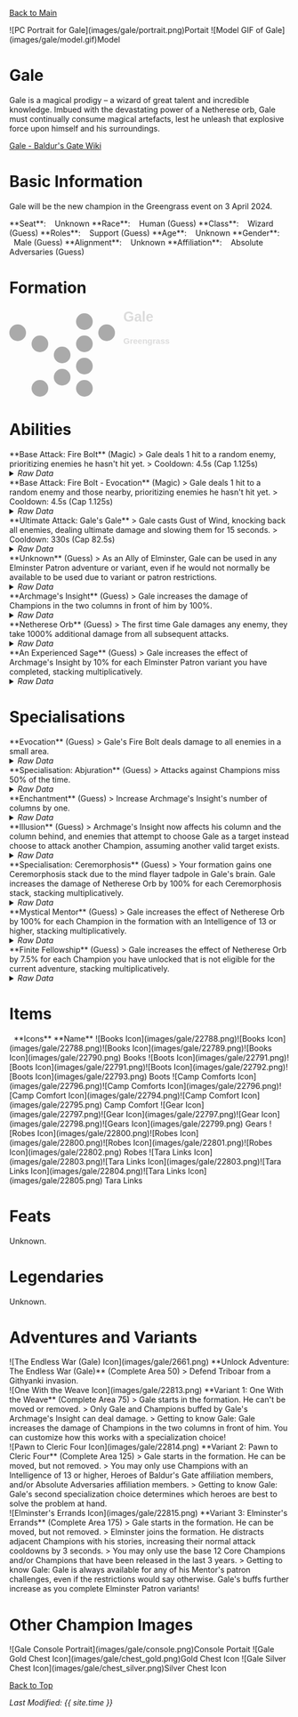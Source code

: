 [Back to Main](index.md)

<span class="championPortraitsRow">
    <span class="championPortraitsImage">
        ![PC Portrait for Gale](images/gale/portrait.png)Portait
    </span>
    <span class="championPortraitsImage">
        ![Model GIF of Gale](images/gale/model.gif)Model
    </span>
</span>

# Gale

Gale is a magical prodigy – a wizard of great talent and incredible knowledge. Imbued with the devastating power of a Netherese orb, Gale must continually consume magical artefacts, lest he unleash that explosive force upon himself and his surroundings.

[Gale - Baldur's Gate Wiki](https://bg3.wiki/wiki/Gale)

# Basic Information

Gale will be the new champion in the Greengrass event on 3 April 2024.

<span class="champStatsTableColumn">
    <span class="champStatsTableRow">
        <span class="champStatsTableInfoHeader">
            <span style="margin-right:4px;">**Seat**:</span>
        </span>
        <span class="champStatsTableInfoSmall">
            <span style="margin-left:8px;">Unknown</span>
        </span>
    </span>
    <span class="champStatsTableRow">
        <span class="champStatsTableInfoHeader">
            <span style="margin-right:4px;">**Race**:</span>
        </span>
        <span class="champStatsTableInfoSmall">
            <span style="margin-left:8px;">Human (Guess)</span>
        </span>
    </span>
    <span class="champStatsTableRow">
        <span class="champStatsTableInfoHeader">
            <span style="margin-right:4px;">**Class**:</span>
        </span>
        <span class="champStatsTableInfoSmall">
            <span style="margin-left:8px;">Wizard (Guess)</span>
        </span>
    </span>
    <span class="champStatsTableRow">
        <span class="champStatsTableInfoHeader">
            <span style="margin-right:4px;">**Roles**:</span>
        </span>
        <span class="champStatsTableInfoSmall">
            <span style="margin-left:8px;">Support (Guess)</span>
        </span>
    </span>
    <span class="champStatsTableRow">
        <span class="champStatsTableInfoHeader">
            <span style="margin-right:4px;">**Age**:</span>
        </span>
        <span class="champStatsTableInfoSmall">
            <span style="margin-left:8px;">Unknown</span>
        </span>
    </span>
    <span class="champStatsTableRow">
        <span class="champStatsTableInfoHeader">
            <span style="margin-right:4px;">**Gender**:</span>
        </span>
        <span class="champStatsTableInfoSmall">
            <span style="margin-left:8px;">Male (Guess)</span>
        </span>
    </span>
    <span class="champStatsTableRow">
        <span class="champStatsTableInfoHeader">
            <span style="margin-right:4px;">**Alignment**:</span>
        </span>
        <span class="champStatsTableInfoSmall">
            <span style="margin-left:8px;">Unknown</span>
        </span>
    </span>
    <span class="champStatsTableRow">
        <span class="champStatsTableInfoHeader">
            <span style="margin-right:4px;">**Affiliation**:</span>
        </span>
        <span class="champStatsTableInfoSmall">
            <span style="margin-left:8px;">Absolute Adversaries (Guess)</span>
        </span>
    </span>
</span>

# Formation

<span class="formationBorder">
    <svg xmlns="http://www.w3.org/2000/svg" id="Gale" fill="#aaa" data-formationName="Gale" data-campaignName="Greengrass" width="294" height="160"><circle cx="175" cy="45" r="15"/><circle cx="135" cy="25" r="15"/><circle cx="135" cy="65" r="15"/><circle cx="135" cy="105" r="15"/><circle cx="135" cy="145" r="15"/><circle cx="95" cy="85" r="15"/><circle cx="95" cy="125" r="15"/><circle cx="55" cy="65" r="15"/><circle cx="55" cy="145" r="15"/><circle cx="15" cy="45" r="15"/><text x="205" y="25" fill="#dcdcdc" font-size="25" font-family="Arial" font-weight="bold">Gale</text><text x="205" y="65" fill="#dcdcdc" font-size="15" font-family="Arial" font-weight="bold">Greengrass</text></svg>
</span>

# Abilities

<div markdown="1" class="abilityBorder"><div markdown="1" class="abilityBorderInner">
**Base Attack: Fire Bolt** (Magic)
> Gale deals 1 hit to a random enemy, prioritizing enemies he hasn't hit yet.  
> Cooldown: 4.5s (Cap 1.125s)
<details><summary><em>Raw Data</em></summary>
<p>
<pre>
{
    "id": 743,
    "name": "Fire Bolt",
    "description": "Gale deals 1 hit to a random enemy, prioritizing enemies he hasn't hit yet.",
    "long_description": "",
    "graphic_id": 0,
    "target": "gale_random_prefer_non_debuffed",
    "num_targets": 1,
    "aoe_radius": 0,
    "damage_modifier": 1,
    "cooldown": 4.5,
    "animations": [
        {
            "type": "ranged_attack",
            "projectile": "pd_generic_projectile",
            "shoot_offset_y": -25,
            "shoot_offset_x": 30,
            "shoot_frame": 13,
            "shoot_sound": 149,
            "hit_sound": 133,
            "projectile_details": {
                "hash": "dhadius_firebolt",
                "projectile_hit_graphic_id": 1318,
                "projectile_speed": 1600,
                "projectile_graphic_id": 22787,
                "trail": {
                    "particle_graphic_ids": [
                        "22787"
                    ],
                    "lifespan": 0.2,
                    "spawn_rate": 100,
                    "initial_velocity": {
                        "x": 0,
                        "y": 0
                    },
                    "velocity_jitter": {
                        "x": 30,
                        "y": 30
                    },
                    "rotation_jitter": 30,
                    "alpha_lerp": {
                        "0": 0,
                        "0.1": 0.75,
                        "0.5": 0.3,
                        "1": 0
                    },
                    "scale_lerp": [
                        {
                            "x": 0.65,
                            "y": 0.65
                        },
                        {
                            "x": 1.5,
                            "y": 1.5
                        }
                    ],
                    "tint_lerp": {
                        "0": "#FFFF00",
                        "0.3": "#FF0000",
                        "0.6": "#000000"
                    }
                },
                "percent_height_offset": 5,
                "use_auto_rotation": true
            }
        }
    ],
    "tags": [
        "ranged"
    ],
    "damage_types": [
        "magic"
    ]
}
</pre>
</p>
</details>
</div></div>
<div markdown="1" class="abilityBorder"><div markdown="1" class="abilityBorderInner">
**Base Attack: Fire Bolt - Evocation** (Magic)
> Gale deals 1 hit to a random enemy and those nearby, prioritizing enemies he hasn't hit yet.  
> Cooldown: 4.5s (Cap 1.125s)
<details><summary><em>Raw Data</em></summary>
<p>
<pre>
{
    "id": 744,
    "name": "Fire Bolt - Evocation",
    "description": "Gale deals 1 hit to a random enemy and those nearby, prioritizing enemies he hasn't hit yet.",
    "long_description": "",
    "graphic_id": 0,
    "target": "gale_random_prefer_non_debuffed",
    "num_targets": 1,
    "aoe_radius": 0,
    "damage_modifier": 1,
    "cooldown": 4.5,
    "animations": [
        {
            "type": "ranged_attack",
            "projectile": "pd_generic_projectile",
            "shoot_offset_y": -25,
            "shoot_offset_x": 30,
            "shoot_frame": 13,
            "shoot_sound": 149,
            "hit_sound": 133,
            "projectile_details": {
                "hash": "dhadius_firebolt",
                "projectile_hit_graphic_id": 1318,
                "projectile_speed": 1600,
                "projectile_graphic_id": 22787,
                "trail": {
                    "particle_graphic_ids": [
                        "22787"
                    ],
                    "lifespan": 0.2,
                    "spawn_rate": 100,
                    "initial_velocity": {
                        "x": 0,
                        "y": 0
                    },
                    "velocity_jitter": {
                        "x": 30,
                        "y": 30
                    },
                    "rotation_jitter": 30,
                    "alpha_lerp": {
                        "0": 0,
                        "0.1": 0.75,
                        "0.5": 0.3,
                        "1": 0
                    },
                    "scale_lerp": [
                        {
                            "x": 0.65,
                            "y": 0.65
                        },
                        {
                            "x": 1.5,
                            "y": 1.5
                        }
                    ],
                    "tint_lerp": {
                        "0": "#FFFF00",
                        "0.3": "#FF0000",
                        "0.6": "#000000"
                    }
                },
                "percent_height_offset": 5,
                "use_auto_rotation": true
            }
        }
    ],
    "tags": [
        "ranged"
    ],
    "damage_types": [
        "magic"
    ]
}
</pre>
</p>
</details>
</div></div>

<div markdown="1" class="abilityBorder"><div markdown="1" class="abilityBorderInner">
**Ultimate Attack: Gale's Gale**
> Gale casts Gust of Wind, knocking back all enemies, dealing ultimate damage and slowing them for 15 seconds.  
> Cooldown: 330s (Cap 82.5s)
<details><summary><em>Raw Data</em></summary>
<p>
<pre>
{
    "id": 745,
    "name": "Gale's Gale",
    "description": "Gale knocks back all enemies, dealing ultimate damage and slowing them for 15 seconds.",
    "long_description": "Gale casts Gust of Wind, knocking back all enemies, dealing ultimate damage and slowing them for 15 seconds.",
    "graphic_id": 22837,
    "target": "all",
    "num_targets": 1,
    "aoe_radius": 0,
    "damage_modifier": 1,
    "cooldown": 330,
    "animations": [
        {
            "type": "ultimate_attack",
            "ultimate": "gale",
            "projectile_details": {
                "hash": "gale_ult",
                "projectile_speed": 1500,
                "tween_func": "strong_in_out",
                "reset_defaults": true,
                "target_offset_y": 0,
                "trail": {
                    "particle_graphic_ids": [
                        "22786"
                    ],
                    "lifespan": 0.7,
                    "spawn_rate": 100,
                    "spawn_shape_scale": {
                        "x": 200,
                        "y": 200
                    },
                    "initial_velocity": {
                        "x": 0,
                        "y": 0
                    },
                    "velocity_jitter": {
                        "x": 30,
                        "y": 30
                    },
                    "rotation_jitter": 0,
                    "alpha_lerp": [
                        1
                    ],
                    "scale_lerp": [
                        {
                            "x": 2.5,
                            "y": 2.5
                        }
                    ],
                    "tint_lerp": {
                        "0": "#FFFFFF",
                        "0.1": "#ddf2fe",
                        "0.4": "#d3fbfb",
                        "0.6": "#ddf2fe",
                        "0.75": "#c3c3c3"
                    }
                }
            }
        }
    ],
    "tags": [
        "ranged",
        "aoe",
        "ultimate"
    ],
    "damage_types": [
        "magic"
    ]
}
</pre>
</p>
</details>
</div></div>

<div markdown="1" class="abilityBorder"><div markdown="1" class="abilityBorderInner">
**Unknown** (Guess)
> As an Ally of Elminster, Gale can be used in any Elminster Patron adventure or variant, even if he would not normally be available to be used due to variant or patron restrictions.
<details><summary><em>Raw Data</em></summary>
<p>
<pre>
{
    "id": 1891,
    "flavour_text": "",
    "description": {
        "desc": "As an Ally of Elminster, Gale can be used in any Elminster Patron adventure or variant, even if he would not normally be available to be used due to variant or patron restrictions."
    },
    "effect_keys": [
        {
            "effect_string": "do_nothing"
        }
    ],
    "requirements": "",
    "graphic_id": 0,
    "large_graphic_id": 0,
    "properties": {
        "is_formation_ability": true,
        "type": "upgrade",
        "formation_circle_icon": false,
        "owner_use_outgoing_description": true,
        "retain_on_slot_changed": true
    }
}
</pre>
</p>
</details>
</div></div>

<div markdown="1" class="abilityBorder"><div markdown="1" class="abilityBorderInner">
**Archmage's Insight** (Guess)
> Gale increases the damage of Champions in the two columns in front of him by 100%.
<details><summary><em>Raw Data</em></summary>
<p>
<pre>
{
    "id": 1892,
    "flavour_text": "",
    "description": {
        "conditions": [
            {
                "condition": "upgrade_purchased 14576",
                "desc": "Gale increases the damage of Champions in the three columns in front of him by $(amount)%."
            },
            {
                "condition": "upgrade_purchased 14577",
                "desc": "Gale increases the damage of Champions in his column and the column behind him by $(amount)%."
            },
            {
                "desc": "Gale increases the damage of Champions in the two columns in front of him by $(amount)%."
            }
        ]
    },
    "effect_keys": [
        {
            "effect_string": "hero_dps_multiplier_mult,100",
            "targets": [
                "next_two_col"
            ]
        }
    ],
    "requirements": "",
    "graphic_id": 22828,
    "large_graphic_id": 22825,
    "properties": {
        "is_formation_ability": true,
        "owner_use_outgoing_description": true
    }
}
</pre>
</p>
</details>
</div></div>

<div markdown="1" class="abilityBorder"><div markdown="1" class="abilityBorderInner">
**Netherese Orb** (Guess)
> The first time Gale damages any enemy, they take 1000% additional damage from all subsequent attacks.
<details><summary><em>Raw Data</em></summary>
<p>
<pre>
{
    "id": 1893,
    "flavour_text": "",
    "description": {
        "desc": "The first time Gale damages any enemy, they take $(amount)% additional damage from all subsequent attacks."
    },
    "effect_keys": [
        {
            "off_when_benched": true,
            "effect_string": "gale_netherese_orb,1000",
            "debuffing_attack_ids": [
                743,
                744
            ],
            "debuff_effects": [
                {
                    "effect_string": "gale_netherese_orb_debuff"
                },
                {
                    "effect_string": "increase_monster_damage,$amount",
                    "active_graphic_id": 22872,
                    "active_graphic_x": 0,
                    "active_graphic_y": -60,
                    "stacks_on_reapply": true,
                    "manual_stacking": true,
                    "default_stacks": 1,
                    "max_stacks": 1,
                    "stacks_multiply": false,
                    "use_collection_source": true
                }
            ]
        }
    ],
    "requirements": "",
    "graphic_id": 22829,
    "large_graphic_id": 22826,
    "properties": {
        "is_formation_ability": true,
        "owner_use_outgoing_description": true
    }
}
</pre>
</p>
</details>
</div></div>

<div markdown="1" class="abilityBorder"><div markdown="1" class="abilityBorderInner">
**An Experienced Sage** (Guess)
> Gale increases the effect of Archmage's Insight by 10% for each Elminster Patron variant you have completed, stacking multiplicatively.
<details><summary><em>Raw Data</em></summary>
<p>
<pre>
{
    "id": 1894,
    "flavour_text": "",
    "description": {
        "desc": "Gale increases the effect of Archmage's Insight by $(amount)% for each Elminster Patron variant you have completed, stacking multiplicatively."
    },
    "effect_keys": [
        {
            "effect_string": "buff_upgrade,10,14571",
            "show_bonus": true,
            "amount_func": "mult",
            "stack_func": "per_patron_variant_complete",
            "patron_id": 1,
            "stack_title": "Elminster Patron Variants Complete"
        }
    ],
    "requirements": "",
    "graphic_id": 22827,
    "large_graphic_id": 22824,
    "properties": {
        "is_formation_ability": true
    }
}
</pre>
</p>
</details>
</div></div>

# Specialisations

<div markdown="1" class="abilityBorder"><div markdown="1" class="abilityBorderInner">
**Evocation** (Guess)
> Gale's Fire Bolt deals damage to all enemies in a small area.
<details><summary><em>Raw Data</em></summary>
<p>
<pre>
{
    "id": 1895,
    "flavour_text": "",
    "description": {
        "desc": "Gale's Fire Bolt deals damage to all enemies in a small area."
    },
    "effect_keys": [
        {
            "effect_string": "change_base_attack,744"
        }
    ],
    "requirements": "",
    "graphic_id": 0,
    "large_graphic_id": 0,
    "properties": {
        "is_formation_ability": true,
        "type": "upgrade",
        "formation_circle_icon": false,
        "owner_use_outgoing_description": true
    }
}
</pre>
</p>
</details>
</div></div>

<div markdown="1" class="abilityBorder"><div markdown="1" class="abilityBorderInner">
**Specialisation: Abjuration** (Guess)
> Attacks against Champions miss 50% of the time.
<details><summary><em>Raw Data</em></summary>
<p>
<pre>
{
    "id": 1896,
    "flavour_text": "",
    "description": {
        "desc": "Attacks against Champions miss $(amount)% of the time."
    },
    "effect_keys": [
        {
            "effect_string": "evade_damage_change,50",
            "targets": [
                "all"
            ]
        }
    ],
    "requirements": "",
    "graphic_id": 0,
    "large_graphic_id": 0,
    "properties": {
        "is_formation_ability": true,
        "type": "upgrade",
        "formation_circle_icon": false
    }
}
</pre>
</p>
</details>
</div></div>

<div markdown="1" class="abilityBorder"><div markdown="1" class="abilityBorderInner">
**Enchantment** (Guess)
> Increase Archmage's Insight's number of columns by one.
<details><summary><em>Raw Data</em></summary>
<p>
<pre>
{
    "id": 1897,
    "flavour_text": "",
    "description": {
        "desc": "Increase Archmage's Insight's number of columns by one."
    },
    "effect_keys": [
        {
            "effect_string": "change_upgrade_targets,14571",
            "effect_index": 0,
            "new_targets": "next_three_col"
        }
    ],
    "requirements": "",
    "graphic_id": 0,
    "large_graphic_id": 0,
    "properties": {
        "is_formation_ability": true,
        "type": "upgrade",
        "formation_circle_icon": false
    }
}
</pre>
</p>
</details>
</div></div>

<div markdown="1" class="abilityBorder"><div markdown="1" class="abilityBorderInner">
**Illusion** (Guess)
> Archmage's Insight now affects his column and the column behind, and enemies that attempt to choose Gale as a target instead choose to attack another Champion, assuming another valid target exists.
<details><summary><em>Raw Data</em></summary>
<p>
<pre>
{
    "id": 1898,
    "flavour_text": "",
    "description": {
        "desc": "Archmage's Insight now affects his column and the column behind, and enemies that attempt to choose Gale as a target instead choose to attack another Champion, assuming another valid target exists."
    },
    "effect_keys": [
        {
            "effect_string": "change_upgrade_targets,14571",
            "effect_index": 0,
            "new_targets": "col_and_prev_col"
        },
        {
            "effect_string": "reverse_taunt"
        }
    ],
    "requirements": "",
    "graphic_id": 0,
    "large_graphic_id": 0,
    "properties": {
        "is_formation_ability": true
    }
}
</pre>
</p>
</details>
</div></div>

<div markdown="1" class="abilityBorder"><div markdown="1" class="abilityBorderInner">
**Specialisation: Ceremorphosis** (Guess)
> Your formation gains one Ceremorphosis stack due to the mind flayer tadpole in Gale's brain. Gale increases the damage of Netherese Orb by 100% for each Ceremorphosis stack, stacking multiplicatively.
<details><summary><em>Raw Data</em></summary>
<p>
<pre>
{
    "id": 1899,
    "flavour_text": "",
    "description": {
        "desc": "Your formation gains one Ceremorphosis stack due to the mind flayer tadpole in Gale's brain. Gale increases the damage of Netherese Orb by 100% for each Ceremorphosis stack, stacking multiplicatively."
    },
    "effect_keys": [
        {
            "off_when_benched": true,
            "effect_string": "buff_upgrade,100,14572",
            "stack_func": "per_ceremorphosis_stacks",
            "amount_func": "mult",
            "stacks_multiply": true,
            "show_bonus": true,
            "stack_title": "Total Ceremorphosis Stacks",
            "total_title": "Total Bonus",
            "desc_forced_order": 2,
            "amount_updated_listeners": [
                "upgrade_unlocked",
                "slot_changed",
                "feat_changed"
            ]
        },
        {
            "off_when_benched": true,
            "outgoing_buffs": false,
            "effect_string": "gale_ceremorphosis_stacks,1",
            "manual_stacking": true,
            "stacks_multiply": false,
            "show_stacks": true,
            "stack_title": "Gale Ceremorphosis Stacks",
            "desc_forced_order": 1
        }
    ],
    "requirements": "",
    "graphic_id": 0,
    "large_graphic_id": 0,
    "properties": {
        "is_formation_ability": true,
        "type": "upgrade",
        "formation_circle_icon": false,
        "owner_use_outgoing_description": true,
        "indexed_effect_properties": true,
        "per_effect_index_bonuses": true,
        "default_bonus_index": 0,
        "retain_on_slot_changed": true,
        "spec_option_post_apply_info": "Current Ceremorphosis Stacks: $num_stacks"
    }
}
</pre>
</p>
</details>
</div></div>

<div markdown="1" class="abilityBorder"><div markdown="1" class="abilityBorderInner">
**Mystical Mentor** (Guess)
> Gale increases the effect of Netherese Orb by 100% for each Champion in the formation with an Intelligence of 13 or higher, stacking multiplicatively.
<details><summary><em>Raw Data</em></summary>
<p>
<pre>
{
    "id": 1900,
    "flavour_text": "",
    "description": {
        "desc": "Gale increases the effect of Netherese Orb by $(amount)% for each Champion in the formation with an Intelligence of $(min_stat_value) or higher, stacking multiplicatively."
    },
    "effect_keys": [
        {
            "effect_string": "buff_upgrade,100,14572",
            "amount_func": "mult",
            "stack_func": "per_hero_attribute",
            "min_stat_value": 13,
            "per_hero_expr": "as_int(GetStat(`int`) >= min_stat_value)",
            "show_bonus": true,
            "amount_updated_listeners": [
                "upgrade_unlocked",
                "slot_changed",
                "feat_changed"
            ]
        }
    ],
    "requirements": "",
    "graphic_id": 0,
    "large_graphic_id": 0,
    "properties": {
        "is_formation_ability": true,
        "type": "upgrade",
        "formation_circle_icon": false,
        "owner_use_outgoing_description": true,
        "retain_on_slot_changed": true,
        "spec_option_post_apply_info": "Int 13+ Champions in Formation: $num_stacks"
    }
}
</pre>
</p>
</details>
</div></div>

<div markdown="1" class="abilityBorder"><div markdown="1" class="abilityBorderInner">
**Finite Fellowship** (Guess)
> Gale increases the effect of Netherese Orb by 7.5% for each Champion you have unlocked that is not eligible for the current adventure, stacking multiplicatively.
<details><summary><em>Raw Data</em></summary>
<p>
<pre>
{
    "id": 1901,
    "flavour_text": "",
    "description": {
        "desc": "Gale increases the effect of Netherese Orb by $(amount)% for each Champion you have unlocked that is not eligible for the current adventure, stacking multiplicatively."
    },
    "effect_keys": [
        {
            "effect_string": "buff_upgrade,7.5,14572",
            "amount_func": "mult",
            "stack_func": "per_hero_attribute",
            "post_process_expr": "num_initially_unavailable_owned_heroes",
            "show_bonus": true,
            "amount_updated_listeners": [
                "upgrade_unlocked",
                "slot_changed",
                "feat_changed"
            ]
        }
    ],
    "requirements": "",
    "graphic_id": 0,
    "large_graphic_id": 0,
    "properties": {
        "is_formation_ability": true,
        "type": "upgrade",
        "formation_circle_icon": false,
        "owner_use_outgoing_description": true,
        "retain_on_slot_changed": true,
        "spec_option_post_apply_info": "Ineligible Champions: $num_stacks"
    }
}
</pre>
</p>
</details>
</div></div>

# Items

<span class="itemTableColumn">
    <span class="itemTableRowHeader">
        <span class="itemTableIcon">
            <span style="margin-left:8px;">**Icons**</span>
        </span>
        <span class="itemTableNameSmall">
            **Name**
        </span>
    </span>
    <span class="itemTableRow">
        <span class="itemTableIcon">
            <span class="itemTableIcon1">![Books Icon](images/gale/22788.png)</span><span class="itemTableIcon2">![Books Icon](images/gale/22788.png)</span><span class="itemTableIcon3">![Books Icon](images/gale/22789.png)</span><span class="itemTableIcon4">![Books Icon](images/gale/22790.png)</span>
        </span>
        <span class="itemTableNameSmall">
            Books
        </span>
    </span>
    <span class="itemTableRow">
        <span class="itemTableIcon">
            <span class="itemTableIcon1">![Boots Icon](images/gale/22791.png)</span><span class="itemTableIcon2">![Boots Icon](images/gale/22791.png)</span><span class="itemTableIcon3">![Boots Icon](images/gale/22792.png)</span><span class="itemTableIcon4">![Boots Icon](images/gale/22793.png)</span>
        </span>
        <span class="itemTableNameSmall">
            Boots
        </span>
    </span>
    <span class="itemTableRow">
        <span class="itemTableIcon">
            <span class="itemTableIcon1">![Camp Comforts Icon](images/gale/22796.png)</span><span class="itemTableIcon2">![Camp Comforts Icon](images/gale/22796.png)</span><span class="itemTableIcon3">![Camp Comfort Icon](images/gale/22794.png)</span><span class="itemTableIcon4">![Camp Comfort Icon](images/gale/22795.png)</span>
        </span>
        <span class="itemTableNameSmall">
            Camp Comfort
        </span>
    </span>
    <span class="itemTableRow">
        <span class="itemTableIcon">
            <span class="itemTableIcon1">![Gear Icon](images/gale/22797.png)</span><span class="itemTableIcon2">![Gear Icon](images/gale/22797.png)</span><span class="itemTableIcon3">![Gear Icon](images/gale/22798.png)</span><span class="itemTableIcon4">![Gears Icon](images/gale/22799.png)</span>
        </span>
        <span class="itemTableNameSmall">
            Gears
        </span>
    </span>
    <span class="itemTableRow">
        <span class="itemTableIcon">
            <span class="itemTableIcon1">![Robes Icon](images/gale/22800.png)</span><span class="itemTableIcon2">![Robes Icon](images/gale/22800.png)</span><span class="itemTableIcon3">![Robes Icon](images/gale/22801.png)</span><span class="itemTableIcon4">![Robes Icon](images/gale/22802.png)</span>
        </span>
        <span class="itemTableNameSmall">
            Robes
        </span>
    </span>
    <span class="itemTableRow">
        <span class="itemTableIcon">
            <span class="itemTableIcon1">![Tara Links Icon](images/gale/22803.png)</span><span class="itemTableIcon2">![Tara Links Icon](images/gale/22803.png)</span><span class="itemTableIcon3">![Tara Links Icon](images/gale/22804.png)</span><span class="itemTableIcon4">![Tara Links Icon](images/gale/22805.png)</span>
        </span>
        <span class="itemTableNameSmall">
            Tara Links
        </span>
    </span>
</span>

# Feats

Unknown.

# Legendaries

Unknown.

# Adventures and Variants

<div markdown="1" class="abilityBorder"><div markdown="1" class="abilityBorderInner">
![The Endless War (Gale) Icon](images/gale/2661.png) **Unlock Adventure: The Endless War (Gale)** (Complete Area 50)
> Defend Triboar from a Githyanki invasion.
</div></div>
<div markdown="1" class="abilityBorder"><div markdown="1" class="abilityBorderInner">
![One With the Weave Icon](images/gale/22813.png) **Variant 1: One With the Weave** (Complete Area 75)
> Gale starts in the formation. He can't be moved or removed.  
> Only Gale and Champions buffed by Gale's Archmage's Insight can deal damage.  
> Getting to know Gale: Gale increases the damage of Champions in the two columns in front of him. You can customize how this works with a specialization choice!
</div></div>
<div markdown="1" class="abilityBorder"><div markdown="1" class="abilityBorderInner">
![Pawn to Cleric Four Icon](images/gale/22814.png) **Variant 2: Pawn to Cleric Four** (Complete Area 125)
> Gale starts in the formation. He can be moved, but not removed.  
> You may only use Champions with an Intelligence of 13 or higher, Heroes of Baldur's Gate affiliation members, and/or Absolute Adversaries affiliation members.  
> Getting to know Gale: Gale's second specialization choice determines which heroes are best to solve the problem at hand.
</div></div>
<div markdown="1" class="abilityBorder"><div markdown="1" class="abilityBorderInner">
![Elminster's Errands Icon](images/gale/22815.png) **Variant 3: Elminster's Errands** (Complete Area 175)
> Gale starts in the formation. He can be moved, but not removed.  
> Elminster joins the formation. He distracts adjacent Champions with his stories, increasing their normal attack cooldowns by 3 seconds.  
> You may only use the base 12 Core Champions and/or Champions that have been released in the last 3 years.  
> Getting to know Gale: Gale is always available for any of his Mentor's patron challenges, even if the restrictions would say otherwise. Gale's buffs further increase as you complete Elminster Patron variants!
</div></div>

# Other Champion Images

<span class="championImagesColumn">
    <span class="championImagesRow">
        <span class="championImagesPortrait">
            ![Gale Console Portrait](images/gale/console.png)Console Portait
        </span>
    </span>
    <span class="championImagesRow">
        <span class="championImagesChests">
            ![Gale Gold Chest Icon](images/gale/chest_gold.png)Gold Chest Icon
        </span>
        <span class="championImagesChests">
            ![Gale Silver Chest Icon](images/gale/chest_silver.png)Silver Chest Icon
        </span>
    </span>
</span>

[Back to Top](#top)

*Last Modified: {{ site.time }}*